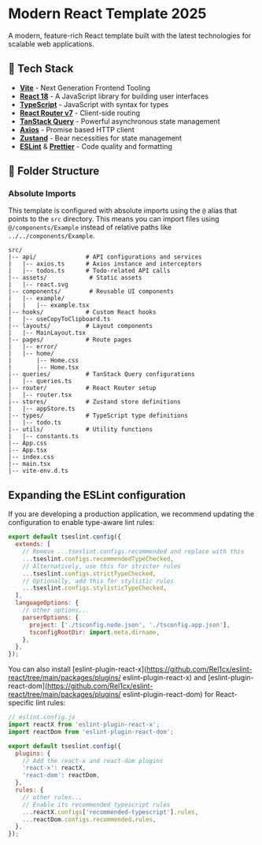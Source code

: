 # Modern React Template 2025

A modern, feature-rich React template built with the latest technologies for scalable web applications.

## 🚀 Tech Stack

- **[Vite](https://vitejs.dev/)** - Next Generation Frontend Tooling
- **[React 18](https://react.dev/)** - A JavaScript library for building user interfaces
- **[TypeScript](https://www.typescriptlang.org/)** - JavaScript with syntax for types
- **[React Router v7](https://reactrouter.com/)** - Client-side routing
- **[TanStack Query](https://tanstack.com/query)** - Powerful asynchronous state management
- **[Axios](https://axios-http.com/)** - Promise based HTTP client
- **[Zustand](https://zustand-demo.pmnd.rs/)** - Bear necessities for state management
- **[ESLint](https://eslint.org/)** & **[Prettier](https://prettier.io/)** - Code quality and formatting

## 📁 Folder Structure

### Absolute Imports

This template is configured with absolute imports using the `@` alias that points to the `src` directory.
This means you can import files using `@/components/Example` instead of relative paths like `../../components/Example`.

```
src/
|-- api/              # API configurations and services
|   |-- axios.ts      # Axios instance and interceptors
|   |-- todos.ts      # Todo-related API calls
|-- assets/            # Static assets
|   |-- react.svg
|-- components/        # Reusable UI components
|   |-- example/
|   |   |-- example.tsx
|-- hooks/            # Custom React hooks
|   |-- useCopyToClipboard.ts
|-- layouts/          # Layout components
|   |-- MainLayout.tsx
|-- pages/            # Route pages
|   |-- error/
|   |-- home/
|       |-- Home.css
|       |-- Home.tsx
|-- queries/          # TanStack Query configurations
|   |-- queries.ts
|-- router/           # React Router setup
|   |-- router.tsx
|-- stores/           # Zustand store definitions
|   |-- appStore.ts
|-- types/            # TypeScript type definitions
|   |-- todo.ts
|-- utils/            # Utility functions
|   |-- constants.ts
|-- App.css
|-- App.tsx
|-- index.css
|-- main.tsx
|-- vite-env.d.ts
```

## Expanding the ESLint configuration

If you are developing a production application, we recommend updating the configuration to enable type-aware lint rules:

```js
export default tseslint.config({
  extends: [
    // Remove ...tseslint.configs.recommended and replace with this
    ...tseslint.configs.recommendedTypeChecked,
    // Alternatively, use this for stricter rules
    ...tseslint.configs.strictTypeChecked,
    // Optionally, add this for stylistic rules
    ...tseslint.configs.stylisticTypeChecked,
  ],
  languageOptions: {
    // other options...
    parserOptions: {
      project: ['./tsconfig.node.json', './tsconfig.app.json'],
      tsconfigRootDir: import.meta.dirname,
    },
  },
});
```

You can also install [eslint-plugin-react-x](https://github.com/Rel1cx/eslint-react/tree/main/packages/plugins/
eslint-plugin-react-x) and [eslint-plugin-react-dom](https://github.com/Rel1cx/eslint-react/tree/main/packages/plugins/
eslint-plugin-react-dom) for React-specific lint rules:

```js
// eslint.config.js
import reactX from 'eslint-plugin-react-x';
import reactDom from 'eslint-plugin-react-dom';

export default tseslint.config({
  plugins: {
    // Add the react-x and react-dom plugins
    'react-x': reactX,
    'react-dom': reactDom,
  },
  rules: {
    // other rules...
    // Enable its recommended typescript rules
    ...reactX.configs['recommended-typescript'].rules,
    ...reactDom.configs.recommended.rules,
  },
});
```
